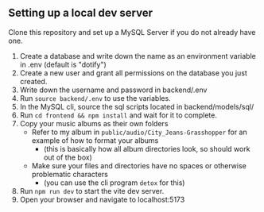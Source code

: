 ## Setting up a local dev server
Clone this repository and set up a MySQL Server if you do not already have one.

1. Create a database and write down the name as an environment variable in .env (default is "dotify")
2. Create a new user and grant all permissions on the database you just created.
3. Write down the username and password in backend/.env
4. Run `source backend/.env` to use the variables.
5. In the MySQL cli, source the sql scripts located in backend/models/sql/
7. Run `cd frontend && npm install` and wait for it to complete.
6. Copy your music albums as their own folders
    * Refer to my album in `public/audio/City_Jeans-Grasshopper` for an example of how to format your albums
        * (this is basically how all album directories look, so should work out of the box)
    * Make sure your files and directories have no spaces or otherwise problematic characters
        * (you can use the cli program `detox` for this)
8. Run `npm run dev` to start the vite dev server.
9. Open your browser and navigate to localhost:5173

